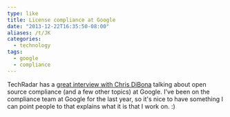```yaml
---
type: like
title: License compliance at Google
date: "2013-12-22T16:35:50-08:00"
aliases: /t/JK
categories:
  - technology
tags:
  - google
  - compliance
---
```


TechRadar has a
<a href="http://www.techradar.com/us/news/software/how-open-source-changed-google-and-how-google-changed-open-source-1206582" class="u-like-of">great interview with Chris DiBona</a>
talking about open source compliance (and a few other topics) at Google.
I've been on the compliance team at Google for the last year, so it's nice to have something I can
point people to that explains what it is that I work on. :)
